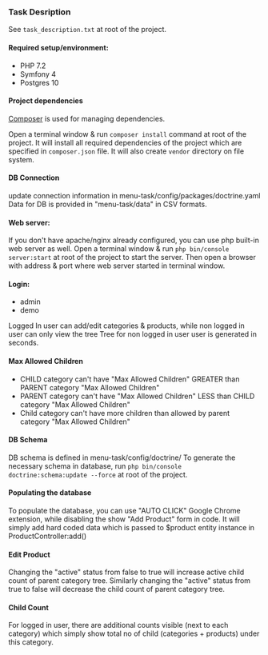 ### Task Desription
See ```task_description.txt``` at root of the project.

#### Required setup/environment:
* PHP 7.2
* Symfony 4
* Postgres 10

#### Project dependencies
[Composer](https://getcomposer.org/) is used for managing dependencies.

Open a terminal window & run ```composer install``` command at root of the project.
It will install all required dependencies of the project which are specified in ```composer.json``` file.
It will also create ```vendor``` directory on file system.


#### DB Connection
update connection information in menu-task/config/packages/doctrine.yaml
Data for DB is provided in "menu-task/data" in CSV formats.

#### Web server:
If you don't have apache/nginx already configured, you can use php built-in web server as well.
Open a terminal window & run ```php bin/console server:start``` at root of the project to start the server. Then open a browser with address & port where web
server started in terminal window.


#### Login: 
* admin
* demo

Logged In user can add/edit categories & products, while non logged in user can only view the tree
Tree for non logged in user user is generated in seconds.

#### Max Allowed Children
* CHILD category can't have "Max Allowed Children" GREATER than PARENT category "Max Allowed Children"
* PARENT category can't have "Max Allowed Children" LESS than CHILD category "Max Allowed Children"
* Child category can't have more children than allowed by parent category "Max Allowed Children"


#### DB Schema
DB schema is defined in menu-task/config/doctrine/
To generate the necessary schema in database, run ```php bin/console doctrine:schema:update --force``` at root of the project.

####  Populating the database
To populate the database, you can use "AUTO CLICK" Google Chrome extension, while disabling the show "Add Product" form in code.
It will simply add hard coded data which is passed to $product entity instance in ProductController:add()


#### Edit Product
Changing the "active" status from false to true will increase active child count of parent category tree.
Similarly changing the "active" status from true to false will decrease the child count of parent category tree.

#### Child Count
For logged in user, there are additional counts visible (next to each category) which simply show total no of child (categories + products) under this category.





